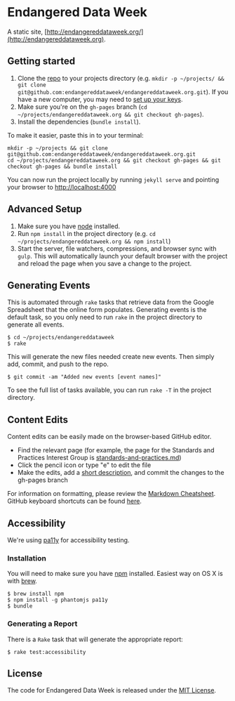 # Endangered Data Week

A static site, [http://endangereddataweek.org/](http://endangereddataweek.org).

## Getting started

1. Clone the [repo](https://github.com/endangereddataweek/endangereddataweek.org) to your projects directory (e.g. `mkdir -p ~/projects/ && git clone git@github.com:endangereddataweek/endangereddataweek.org.git`). If you have a new computer, you may need to [set up your keys](https://help.github.com/articles/generating-ssh-keys/).
2. Make sure you're on the `gh-pages` branch (`cd ~/projects/endangereddataweek.org && git checkout gh-pages`).
3. Install the dependencies (`bundle install`).

To make it easier, paste this in to your terminal:

```
mkdir -p ~/projects && git clone git@github.com:endangereddataweek/endangereddataweek.org.git
cd ~/projects/endangereddataweek.org && git checkout gh-pages && git checkout gh-pages && bundle install
```

You can now run the project locally by running `jekyll serve` and pointing your browser to <http://localhost:4000>

## Advanced Setup

1. Make sure you have [node](https://nodejs.org/en/download/) installed.
2. Run `npm install` in the project directory (e.g. `cd ~/projects/endangereddataweek.org && npm install`)
3. Start the server, file watchers, compressions, and browser sync with `gulp`. This will automatically launch your default browser with the project and reload the page when you save a change to the project.

## Generating Events

This is automated through `rake` tasks that retrieve data from the Google Spreadsheet that the online form populates. Generating events is the default task, so you only need to run `rake` in the project directory to generate all events.

```
$ cd ~/projects/endangereddataweek
$ rake
```

This will generate the new files needed create new events. Then simply add, commit, and push to the repo.

```
$ git commit -am "Added new events [event names]"
```

To see the full list of tasks available, you can run `rake -T` in the project directory.

## Content Edits

Content edits can be easily made on the browser-based GitHub editor.
- Find the relevant page (for example, the page for the Standards and
  Practices Interest Group is
[standards-and-practices.md](https://github.com/clirdlf/ndsa.org/blob/gh-pages/standards-and-practices.md))
- Click the pencil icon or type "e" to edit the file
- Make the edits, add a [short description](http://chris.beams.io/posts/git-commit/), and commit the changes to the
  gh-pages branch

For information on formatting, please review the [Markdown
  Cheatsheet](https://github.com/adam-p/markdown-here/wiki/Markdown-Cheatsheet). GitHub keyboard shortcuts can be found
[here](https://help.github.com/articles/using-keyboard-shortcuts/).


## Accessibility

We're using [pa11y](https://github.com/nature/pa11y) for accessibility testing.

### Installation

You will need to make sure you have [npm](https://www.npmjs.com/) installed.
Easiest way on OS X is with [brew](http://brew.sh/).

```
$ brew install npm
$ npm install -g phantomjs pa11y
$ bundle
```

### Generating a Report

There is a `Rake` task that will generate the appropriate report:

```
$ rake test:accessibility
```

## License

The code for Endangered Data Week is released under the [MIT License](LICENSE).
